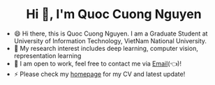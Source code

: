 <h1 align="center">Hi 👋, I'm Quoc Cuong Nguyen</h1>

- 😄 Hi there, this is Quoc Cuong Nguyen. I am a Graduate Student at University of Information Technology, VietNam National University.
- 🔭 My research interest includes deep learning, computer vision, representation learning
- 👯 I am open to work, feel free to contact me via [Email](mailto:quoccuonglqd123@gmail.com?subject=[GitHub]%20Source%20Han%20Sans)(👈)!
- ⚡ Please check my [homepage](https://quoccuonglqd.github.io/quoccuonguit/about/) for my CV and latest update!

<!--
**quoccuonglqd/quoccuonglqd** is a ✨ _special_ ✨ repository because its `README.md` (this file) appears on your GitHub profile.

Here are some ideas to get you started:

- 🔭 I’m currently working on ...
- 🌱 I’m currently learning ...
- 👯 I’m looking to collaborate on ...
- 🤔 I’m looking for help with ...
- 💬 Ask me about ...
- 📫 How to reach me: ...
- 😄 Pronouns: ...
- ⚡ Fun fact: ...
-->
